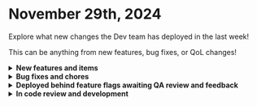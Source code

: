 # November 29th, 2024

Explore what new changes the Dev team has deployed in the last week!

This can be anything from new features, bug fixes, or QoL changes!

<details>

<summary><strong>New features and items</strong></summary>

* Xero Integration
* Quickbooks Online Integration
* BambooHR Integration
* Nodeware Integration
* Added functionality to remove SAS token from Microsoft Azure generic request header if it's used in the URL

</details>

<details>

<summary><strong>Bug fixes and chores</strong></summary>

* Fixed suggest values on org mapping for the following integrations:
  * Webroot
  * Xero
  * Addigy
  * Google Workspace
* Fixed error where users were being created in the database before our permissions system, causing "Not Authorized" errors

</details>

<details>

<summary><strong>Deployed behind feature flags awaiting QA review and feedback</strong></summary>

* Bitdefender integration (Staff review)
* Github integration (Staff Review)
* Granular forms permissions (QA review)
* IT Portal integration (QA review)
* Cove integration (QA review)
* App Builder cloning/syncing of apps (Staff review)

</details>

<details>

<summary><strong>In code review and development</strong></summary>

* Crushbank integration (Code review)
* SQL Database integration refactor (Code review)
* ConnectSecure v4 (In development)
* Pax8 Refactor (In development)

</details>
